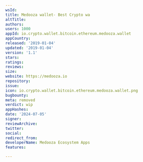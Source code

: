 ```yaml
---
wsId: 
title: Medooza wallet- Best Crypto wa
altTitle: 
authors: 
users: 1000
appId: io.crypto.wallet.bitcoin.ethereum.medooza.wallet
appCountry: 
released: '2019-01-04'
updated: '2019-01-04'
version: '1.1'
stars: 
ratings: 
reviews: 
size: 
website: https://medooza.io
repository: 
issue: 
icon: io.crypto.wallet.bitcoin.ethereum.medooza.wallet.png
bugbounty: 
meta: removed
verdict: wip
appHashes: 
date: '2024-07-05'
signer: 
reviewArchive: 
twitter: 
social: 
redirect_from: 
developerName: Medooza Ecosystem Apps
features: 

---
```


